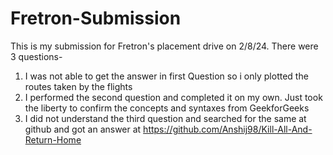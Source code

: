 # Fretron-Submission
This is my submission for Fretron's placement drive on 2/8/24.
There were 3 questions-
1. I was not able to get the answer in first Question so i only plotted the routes taken by the flights
2. I performed the second question and completed it on my own. Just took the liberty to confirm the concepts and syntaxes from GeekforGeeks
3. I did not understand the third question and searched for the same at github and got an answer at https://github.com/Anshij98/Kill-All-And-Return-Home
